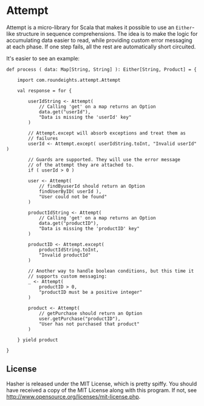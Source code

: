 Attempt
=======

Attempt is a micro-library for Scala that makes it possible to use an
`Either`-like structure in sequence comprehensions. The idea is to make the
logic for accumulating data easier to read, while providing custom error
messaging at each phase. If one step fails, all the rest are automatically
short circuited.

It's easier to see an example:

    def process ( data: Map[String, String] ): Either[String, Product] = {

        import com.roundeights.attempt.Attempt

        val response = for {

            userIdString <- Attempt(
                // Calling 'get' on a map returns an Option
                data.get("userId"),
                "Data is missing the 'userId' key"
            )

            // Attempt.except will absorb exceptions and treat them as
            // failures
            userId <- Attempt.except( userIdString.toInt, "Invalid userId" )

            // Guards are supported. They will use the error message
            // of the attempt they are attached to.
            if ( userId > 0 )

            user <- Attempt(
                // findByuserId should return an Option
                findUserByID( userId ),
                "User could not be found"
            )

            productIdString <- Attempt(
                // Calling 'get' on a map returns an Option
                data.get("productID"),
                "Data is missing the 'productID' key"
            )

            productID <- Attempt.except(
                productIdString.toInt,
                "Invalid productId"
            )

            // Another way to handle boolean conditions, but this time it
            // supports custom messaging:
            _ <- Attempt(
                productID > 0,
                "productID must be a positive integer"
            )

            product <- Attempt(
                // getPurchase should return an Option
                user.getPurchase("productID"),
                "User has not purchased that product"
            )

        } yield product

    }

License
-------

Hasher is released under the MIT License, which is pretty spiffy. You should
have received a copy of the MIT License along with this program. If not, see
<http://www.opensource.org/licenses/mit-license.php>.


